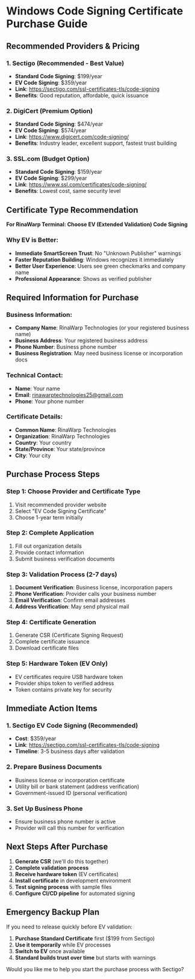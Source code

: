 # Windows Code Signing Certificate Purchase Guide

## Recommended Providers & Pricing

### 1. **Sectigo (Recommended - Best Value)**
- **Standard Code Signing**: $199/year
- **EV Code Signing**: $359/year
- **Link**: https://sectigo.com/ssl-certificates-tls/code-signing
- **Benefits**: Good reputation, affordable, quick issuance

### 2. **DigiCert (Premium Option)**
- **Standard Code Signing**: $474/year
- **EV Code Signing**: $574/year
- **Link**: https://www.digicert.com/code-signing/
- **Benefits**: Industry leader, excellent support, fastest trust building

### 3. **SSL.com (Budget Option)**
- **Standard Code Signing**: $159/year
- **EV Code Signing**: $299/year
- **Link**: https://www.ssl.com/certificates/code-signing/
- **Benefits**: Lowest cost, same security level

## Certificate Type Recommendation

**For RinaWarp Terminal: Choose EV (Extended Validation) Code Signing**

### Why EV is Better:
- **Immediate SmartScreen Trust**: No "Unknown Publisher" warnings
- **Faster Reputation Building**: Windows recognizes it immediately
- **Better User Experience**: Users see green checkmarks and company name
- **Professional Appearance**: Shows as verified publisher

## Required Information for Purchase

### Business Information:
- **Company Name**: RinaWarp Technologies (or your registered business name)
- **Business Address**: Your registered business address
- **Phone Number**: Business phone number
- **Business Registration**: May need business license or incorporation docs

### Technical Contact:
- **Name**: Your name
- **Email**: rinawarptechnologies25@gmail.com
- **Phone**: Your phone number

### Certificate Details:
- **Common Name**: RinaWarp Technologies
- **Organization**: RinaWarp Technologies
- **Country**: Your country
- **State/Province**: Your state/province
- **City**: Your city

## Purchase Process Steps

### Step 1: Choose Provider and Certificate Type
1. Visit recommended provider website
2. Select "EV Code Signing Certificate"
3. Choose 1-year term initially

### Step 2: Complete Application
1. Fill out organization details
2. Provide contact information
3. Submit business verification documents

### Step 3: Validation Process (2-7 days)
1. **Document Verification**: Business license, incorporation papers
2. **Phone Verification**: Provider calls your business number
3. **Email Verification**: Confirm email addresses
4. **Address Verification**: May send physical mail

### Step 4: Certificate Generation
1. Generate CSR (Certificate Signing Request)
2. Complete certificate issuance
3. Download certificate files

### Step 5: Hardware Token (EV Only)
- EV certificates require USB hardware token
- Provider ships token to verified address
- Token contains private key for security

## Immediate Action Items

### 1. **Sectigo EV Code Signing** (Recommended)
- **Cost**: $359/year
- **Link**: https://sectigo.com/ssl-certificates-tls/code-signing
- **Timeline**: 3-5 business days after validation

### 2. **Prepare Business Documents**
- Business license or incorporation certificate
- Utility bill or bank statement (address verification)
- Government-issued ID (personal verification)

### 3. **Set Up Business Phone**
- Ensure business phone number is active
- Provider will call this number for verification

## Next Steps After Purchase

1. **Generate CSR** (we'll do this together)
2. **Complete validation process**
3. **Receive hardware token** (EV certificates)
4. **Install certificate** in development environment
5. **Test signing process** with sample files
6. **Configure CI/CD pipeline** for automated signing

## Emergency Backup Plan

If you need to release quickly before EV validation:
1. **Purchase Standard Certificate** first ($199 from Sectigo)
2. **Use it temporarily** while EV processes
3. **Switch to EV** once available
4. **Standard builds trust over time** but starts with warnings

Would you like me to help you start the purchase process with Sectigo?
